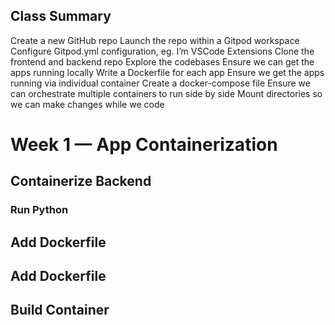 ## Class Summary
Create a new GitHub repo
Launch the repo within a Gitpod workspace
Configure Gitpod.yml configuration, eg. I’m VSCode Extensions
Clone the frontend and backend repo
Explore the codebases
Ensure we can get the apps running locally
Write a Dockerfile for each app
Ensure we get the apps running via individual container
Create a docker-compose file
Ensure we can orchestrate multiple containers to run side by side
Mount directories so we can make changes while we code


# Week 1 — App Containerization

## Containerize Backend


### Run Python

## Add Dockerfile


## Add Dockerfile


## Build Container


### 
